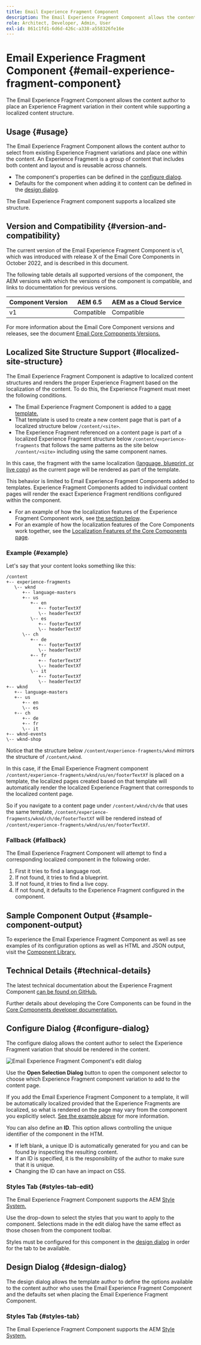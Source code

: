 ```yaml
---
title: Email Experience Fragment Component
description: The Email Experience Fragment Component allows the content author to place an Experience Fragment variation in their content while supporting a localized content structure.
role: Architect, Developer, Admin, User
exl-id: 861c1fd1-6d6d-426c-a338-a558326fe16e
---
```


# Email Experience Fragment Component {#email-experience-fragment-component}

The Email Experience Fragment Component allows the content author to place an Experience Fragment variation in their content while supporting a localized content structure.

## Usage {#usage}

The Email Experience Fragment Component allows the content author to select from existing Experience Fragment variations and place one within the content. An Experience Fragment is a group of content that includes both content and layout and is reusable across channels.

* The component's properties can be defined in the [configure dialog](#configure-dialog).
* Defaults for the component when adding it to content can be defined in the [design dialog](#design-dialog).

The Email Experience Fragment component supports a localized site structure.

## Version and Compatibility {#version-and-compatibility}

The current version of the Email Experience Fragment Component is v1, which was introduced with release X of the Email Core Components in October 2022, and is described in this document.

The following table details all supported versions of the component, the AEM versions with which the versions of the component is compatible, and links to documentation for previous versions.

|Component Version|AEM 6.5|AEM as a Cloud Service|
|---|---|---|
|v1|Compatible|Compatible|

For more information about the Email Core Component versions and releases, see the document [Email Core Components Versions.](/help/email/versions.md)

## Localized Site Structure Support {#localized-site-structure}

The Email Experience Fragment Component is adaptive to localized content structures and renders the proper Experience Fragment based on the localization of the content. To do this, the Experience Fragment must meet the following conditions.

* The Email Experience Fragment Component is added to a [page template.](https://experienceleague.adobe.com/docs/experience-manager-cloud-service/content/sites/authoring/features/templates.html)
* That template is used to create a new content page that is part of a localized structure below `/content/<site>`.
* The Experience Fragment referenced on a content page is part of a localized Experience Fragment structure below `/content/experience-fragments` that follows the same patterns as the site below `/content/<site>` including using the same component names.

In this case, the fragment with the same localization ([language, blueprint, or live copy](https://experienceleague.adobe.com/docs/experience-manager-cloud-service/content/sites/administering/reusing-content/msm-and-translation.html)) as the current page will be rendered as part of the template.

This behavior is limited to Email Experience Fragment Components added to templates. Experience Fragment Components added to individual content pages will render the exact Experience Fragment renditions configured within the component.

* For an example of how the localization features of the Experience Fragment Component work, see [the section below](#example).
* For an example of how the localization features of the Core Components work together, see the [Localization Features of the Core Components page](/help/get-started/localization.md).

### Example {#example}

Let's say that your content looks something like this:

```
/content
+-- experience-fragments
   \-- wknd
      +-- language-masters
      +-- us
         +-- en
            +-- footerTextXf
            \-- headerTextXf
         \-- es
            +-- footerTextXf
            \-- headerTextXf
      \-- ch
         +-- de
            +-- footerTextXf
            \-- headerTextXf
         +-- fr
            +-- footerTextXf
            \-- headerTextXf
         \-- it
            +-- footerTextXf
            \-- headerTextXf
+-- wknd
   +-- language-masters
   +-- us
      +-- en
      \-- es
   +-- ch
      +-- de
      +-- fr
      \-- it
+-- wknd-events
\-- wknd-shop
```

Notice that the structure below `/content/experience-fragments/wknd` mirrors the structure of `/content/wknd`.

In this case, if the Email Experience Fragment component `/content/experience-fragments/wknd/us/en/footerTextXf` is placed on a template, the localized pages created based on that template will automatically render the localized Experience Fragment that corresponds to the localized content page.

So if you navigate to a content page under `/content/wknd/ch/de` that uses the same template, `/content/experience-fragments/wknd/ch/de/footerTextXf` will be rendered instead of `/content/experience-fragments/wknd/us/en/footerTextXf`.

### Fallback {#fallback}

The Email Experience Fragment Component will attempt to find a corresponding localized component in the following order.

1. First it tries to find a language root.
1. If not found, it tries to find a blueprint.
1. If not found, it tries to find a live copy.
1. If not found, it defaults to the Experience Fragment configured in the component.

## Sample Component Output {#sample-component-output}

To experience the Email Experience Fragment Component as well as see examples of its configuration options as well as HTML and JSON output, visit the [Component Library.](https://adobe.com/go/aem_cmp_library_email_xf)

## Technical Details {#technical-details}

The latest technical documentation about the Experience Fragment Component [can be found on GitHub.](https://adobe.com/go/aem_cmp_email_tech_xf_v1)

Further details about developing the Core Components can be found in the [Core Components developer documentation.](/help/developing/overview.md)

## Configure Dialog {#configure-dialog}

The configure dialog allows the content author to select the Experience Fragment variation that should be rendered in the content.

![Email Experience Fragment Component's edit dialog](/help/email/assets/email-experience-fragment-edit.png)

Use the **Open Selection Dialog** button to open the component selector to choose which Experience Fragment component variation to add to the content page.

If you add the Email Experience Fragment Component to a template, it will be automatically localized provided that the Experience Fragments are localized, so what is rendered on the page may vary from the component you explicitly select. [See the example above](#example) for more information.

You can also define an **ID**. This option allows controlling the unique identifier of the component in the HTM.

* If left blank, a unique ID is automatically generated for you and can be found by inspecting the resulting content.
* If an ID is specified, it is the responsibility of the author to make sure that it is unique.
* Changing the ID can have an impact on CSS.

### Styles Tab {#styles-tab-edit}

The Email Experience Fragment Component supports the AEM [Style System.](/help/get-started/authoring.md#component-styling)

Use the drop-down to select the styles that you want to apply to the component. Selections made in the edit dialog have the same effect as those chosen from the component toolbar.

Styles must be configured for this component in the [design dialog](#design-dialog) in order for the tab to be available.

## Design Dialog {#design-dialog}

The design dialog allows the template author to define the options available to the content author who uses the Email Experience Fragment Component and the defaults set when placing the Email Experience Fragment Component.

### Styles Tab {#styles-tab}

The Email Experience Fragment Component supports the AEM [Style System.](/help/get-started/authoring.md#component-styling)

